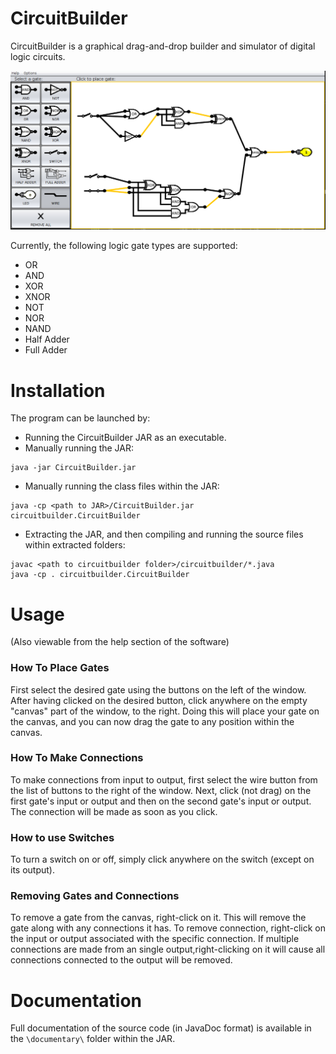 # CircuitBuilder

CircuitBuilder is a graphical drag-and-drop builder and simulator of digital logic circuits. 

![<Example screenshot of usage>](https://github.com/gormae1/CircuitBuilder/blob/main/usage_screenshot.png)

Currently, the following logic gate types are supported:
- OR
- AND
- XOR
- XNOR
- NOT
- NOR
- NAND
- Half Adder
- Full Adder

# Installation
The program can be launched by:
- Running the CircuitBuilder JAR as an executable.
- Manually running the JAR:
```
java -jar CircuitBuilder.jar
```
- Manually running the class files within the JAR:

```
java -cp <path to JAR>/CircuitBuilder.jar circuitbuilder.CircuitBuilder 
```
- Extracting the JAR, and then compiling and  running the source files within extracted folders:
```
javac <path to circuitbuilder folder>/circuitbuilder/*.java
java -cp . circuitbuilder.CircuitBuilder 
```

# Usage
(Also viewable from the help section of the software)

### How To Place Gates
First select the desired gate using the buttons on the left of the window. After having clicked on the desired button, click anywhere on the empty "canvas" part of the window, to the right. Doing this will place your gate on the canvas, and you can now drag the gate to any position within the canvas.


### How To Make Connections
To make connections from input to output, first select the wire button from the list of buttons to the right of the window. Next, click (not drag) on the first gate's input or output and then on the second gate's input or output. The connection will be made as soon as you click.


### How to use Switches
To turn a switch on or off, simply click anywhere on the switch (except on its output).


### Removing Gates and Connections
To remove a gate from the canvas, right-click on it. This will remove the gate along with any connections it has. To remove connection, right-click on the input or output associated with the specific connection. If multiple connections are made from an single output,right-clicking on it will cause all connections connected to the output will be removed. 

# Documentation
Full documentation of the source code (in JavaDoc format) is available in the ```\documentary\``` folder within the JAR.
